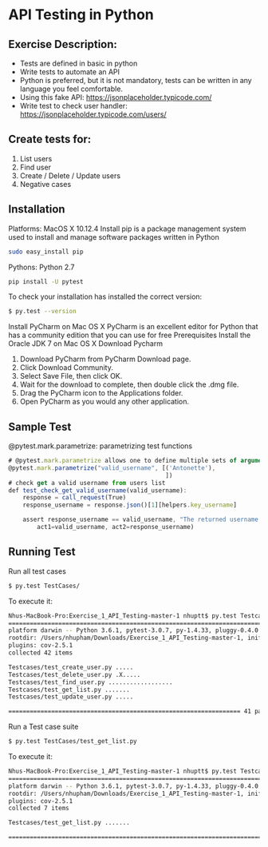 # API Testing in Python

## Exercise Description: 
* Tests are defined in basic in python
* Write tests to automate an API
* Python is preferred, but it is not mandatory, tests can be written in any language you feel comfortable. 
* Using this fake API: 
	https://jsonplaceholder.typicode.com/ 
* Write test to check user handler: 
	https://jsonplaceholder.typicode.com/users/ 

## Create tests for: 
1. List users
2. Find user
3. Create / Delete / Update users 
4. Negative cases

## Installation
Platforms: MacOS X 10.12.4
Install pip is a package management system used to install and manage software packages written in Python
```sh
sudo easy_install pip
```
Pythons: Python 2.7
```sh
pip install -U pytest
```

To check your installation has installed the correct version:
```sh
$ py.test --version
```
Install PyCharm on Mac OS X
PyCharm is an excellent editor for Python that has a community edition that you can use for free
Prerequisites
Install the Oracle JDK 7 on Mac OS X
Download Pycharm
1. Download PyCharm from PyCharm Download page.
2. Click Download Community.
3. Select Save File, then click OK.
4. Wait for the download to complete, then double click the .dmg file.
5. Drag the PyCharm icon to the Applications folder.
6. Open PyCharm as you would any other application.

## Sample Test
@pytest.mark.parametrize: parametrizing test functions

```js
# @pytest.mark.parametrize allows one to define multiple sets of arguments at the test function
@pytest.mark.parametrize("valid_username", [('Antonette'),
                                            ])
# check get a valid username from users list
def test_check_get_valid_username(valid_username):
    response = call_request(True)
    response_username = response.json()[1][helpers.key_username]

    assert response_username == valid_username, "The returned username is not as expected. Expected:{act1}, Actual: {act2}".format(
        act1=valid_username, act2=response_username)

```

## Running Test
Run all test cases

```sh
$ py.test TestCases/
```
To execute it:
```sh
Nhus-MacBook-Pro:Exercise_1_API_Testing-master-1 nhuptt$ py.test Testcases/
========================================================================== test session starts ===========================================================================
platform darwin -- Python 3.6.1, pytest-3.0.7, py-1.4.33, pluggy-0.4.0
rootdir: /Users/nhupham/Downloads/Exercise_1_API_Testing-master-1, inifile:
plugins: cov-2.5.1
collected 42 items 

Testcases/test_create_user.py .....
Testcases/test_delete_user.py .X.....
Testcases/test_find_user.py ..................
Testcases/test_get_list.py .......
Testcases/test_update_user.py .....

================================================================= 41 passed, 1 xpassed in 45.87 seconds ==================================================================
```

Run a Test case suite
```sh
$ py.test TestCases/test_get_list.py 
```
To execute it:
```sh
Nhus-MacBook-Pro:Exercise_1_API_Testing-master-1 nhuptt$ py.test Testcases/test_get_list.py 
========================================================================== test session starts ===========================================================================
platform darwin -- Python 3.6.1, pytest-3.0.7, py-1.4.33, pluggy-0.4.0
rootdir: /Users/nhupham/Downloads/Exercise_1_API_Testing-master-1, inifile:
plugins: cov-2.5.1
collected 7 items 

Testcases/test_get_list.py .......

======================================================================== 7 passed in 6.84 seconds ========================================================================
```

